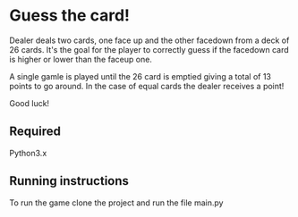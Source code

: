 # Guess the card!

Dealer deals two cards, one face up and the other facedown from
a deck of 26 cards. It's the goal for the player to correctly 
guess if the facedown card is higher or lower than the faceup one.

A single gamle is played until the 26 card is emptied giving a 
total of 13 points to go around. In the case of equal cards the
dealer receives a point!

Good luck!

## Required

Python3.x 

## Running instructions

To run the game clone the project and run the file main.py